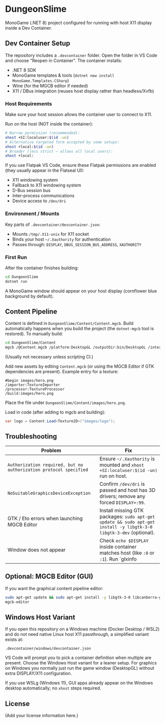 # DungeonSlime

MonoGame (.NET 8) project configured for running with host X11 display inside a Dev Container.

## Dev Container Setup
The repository includes a `.devcontainer` folder. Open the folder in VS Code and choose "Reopen in Container". The container installs:
- .NET 8 SDK
- MonoGame templates & tools (`dotnet new install MonoGame.Templates.CSharp`)
- Wine (for the MGCB editor if needed)
- X11 / DBus integration (reuses host display rather than headless/Xvfb)

### Host Requirements
Make sure your host session allows the container user to connect to X11.

Run on the host (NOT inside the container):
```bash
# Narrow permission (recommended):
xhost +SI:localuser:$(id -un)
# Alternative targeted form accepted by some setups:
xhost +local:$(id -un)
# Broader (less strict – allows all local users):
xhost +local:
```
If you use Flatpak VS Code, ensure these Flatpak permissions are enabled (they usually appear in the Flatseal UI):
- X11 windowing system
- Fallback to X11 windowing system
- D-Bus session bus
- Inter-process communications
- Device access to `/dev/dri`

### Environment / Mounts
Key parts of `.devcontainer/devcontainer.json`:
- Mounts `/tmp/.X11-unix` for X11 socket
- Binds your host `~/.Xauthority` for authentication
- Passes through: `DISPLAY`, `DBUS_SESSION_BUS_ADDRESS`, `XAUTHORITY`

### First Run
After the container finishes building:
```bash
cd DungeonSlime
dotnet run
```
A MonoGame window should appear on your host display (cornflower blue background by default).

## Content Pipeline
Content is defined in `DungeonSlime/Content/Content.mgcb`.
Build automatically happens when you build the project (the `dotnet-mgcb` tool is restored). To manually build:
```bash
cd DungeonSlime/Content
mgcb /@Content.mgcb /platform:DesktopGL /outputDir:bin/DesktopGL /intermediateDir:obj/DesktopGL
```
(Usually not necessary unless scripting CI.)

Add new assets by editing `Content.mgcb` (or using the MGCB Editor if GTK dependencies are present). Example entry for a texture:
```
#begin images/hero.png
/importer:TextureImporter
/processor:TextureProcessor
/build:images/hero.png
```
Place the file under `DungeonSlime/Content/images/hero.png`.

Load in code (after adding to mgcb and building):
```csharp
var logo = Content.Load<Texture2D>("images/logo");
```

## Troubleshooting
| Problem | Fix |
|---------|-----|
| `Authorization required, but no authorization protocol specified` | Ensure `~/.Xauthority` is mounted and `xhost +SI:localuser:$(id -un)` run on host. |
| `NoSuitableGraphicsDeviceException` | Confirm `/dev/dri` is passed and host has 3D drivers; remove any forced `DISPLAY=:99`. |
| GTK / Eto errors when launching MGCB Editor | Install missing GTK packages: `sudo apt-get update && sudo apt-get install -y libgtk-3-0 libgtk-3-dev` (optional). |
| Window does not appear | Check `echo $DISPLAY` inside container matches host (like `:0` or `:1`). Run `glxinfo | grep OpenGL` (if `mesa-utils` installed) to test GL. |

## Optional: MGCB Editor (GUI)
If you want the graphical content pipeline editor:
```bash
sudo apt-get update && sudo apt-get install -y libgtk-3-0 libcanberra-gtk-module
mgcb-editor
```

## Windows Host Variant
If you open this repository on a Windows machine (Docker Desktop / WSL2) and do not need native Linux host X11 passthrough, a simplified variant exists at:
```
.devcontainer/windows/devcontainer.json
```
VS Code will prompt you to pick a container definition when multiple are present. Choose the Windows Host variant for a leaner setup. For graphics on Windows you normally just run the game window (DesktopGL) without extra DISPLAY/X11 configuration.

If you use WSLg (Windows 11), GUI apps already appear on the Windows desktop automatically; no `xhost` steps required.

## License
(Add your license information here.)